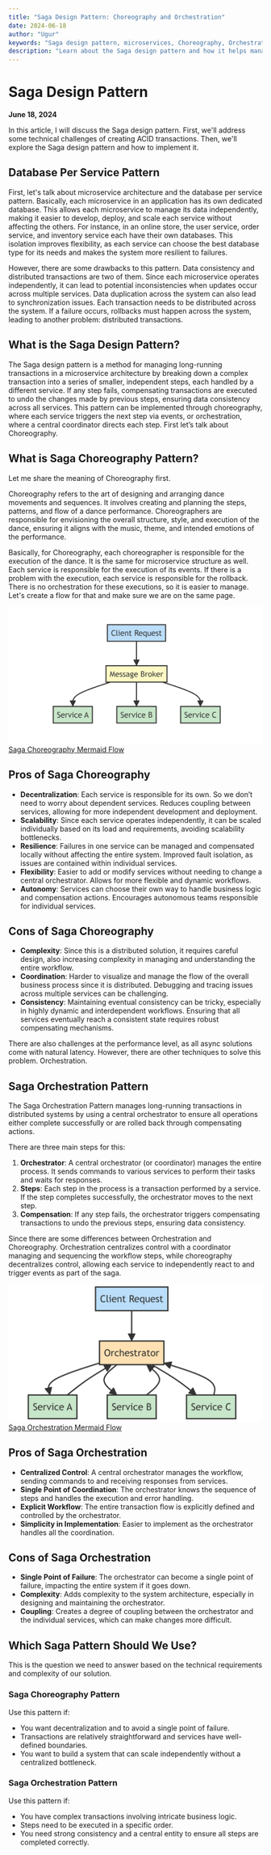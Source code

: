 ```yaml
---
title: "Saga Design Pattern: Choreography and Orchestration"
date: 2024-06-18
author: "Ugur"
keywords: "Saga design pattern, microservices, Choreography, Orchestration, ACID transactions, distributed systems, database per service"
description: "Learn about the Saga design pattern and how it helps manage long-running transactions in microservice architecture, including Choreography and Orchestration approaches."
---
```


# Saga Design Pattern

**June 18, 2024**

In this article, I will discuss the Saga design pattern. First, we'll address some technical challenges of creating ACID transactions. Then, we'll explore the Saga design pattern and how to implement it.

## Database Per Service Pattern

First, let's talk about microservice architecture and the database per service pattern. Basically, each microservice in an application has its own dedicated database. This allows each microservice to manage its data independently, making it easier to develop, deploy, and scale each service without affecting the others. For instance, in an online store, the user service, order service, and inventory service each have their own databases. This isolation improves flexibility, as each service can choose the best database type for its needs and makes the system more resilient to failures.

However, there are some drawbacks to this pattern. Data consistency and distributed transactions are two of them. Since each microservice operates independently, it can lead to potential inconsistencies when updates occur across multiple services. Data duplication across the system can also lead to synchronization issues. Each transaction needs to be distributed across the system. If a failure occurs, rollbacks must happen across the system, leading to another problem: distributed transactions.

## What is the Saga Design Pattern?

The Saga design pattern is a method for managing long-running transactions in a microservice architecture by breaking down a complex transaction into a series of smaller, independent steps, each handled by a different service. If any step fails, compensating transactions are executed to undo the changes made by previous steps, ensuring data consistency across all services. This pattern can be implemented through choreography, where each service triggers the next step via events, or orchestration, where a central coordinator directs each step. First let’s talk about Choreography.

## What is Saga Choreography Pattern?

Let me share the meaning of Choreography first.

Choreography refers to the art of designing and arranging dance movements and sequences. It involves creating and planning the steps, patterns, and flow of a dance performance. Choreographers are responsible for envisioning the overall structure, style, and execution of the dance, ensuring it aligns with the music, theme, and intended emotions of the performance.

Basically, for Choreography, each choreographer is responsible for the execution of the dance. It is the same for microservice structure as well. Each service is responsible for the execution of its events. If there is a problem with the execution, each service is responsible for the rollback. There is no orchestration for these executions, so it is easier to manage. Let's create a flow for that and make sure we are on the same page.


![Saga Choreography Mermaid Flow](../assets/images/saga-choreography.png)
[Saga Choreography Mermaid Flow](https://gist.github.com/ugurelveren/7a9327154653b91160fd3a80b200e957)

## Pros of Saga Choreography

- **Decentralization**: Each service is responsible for its own. So we don’t need to worry about dependent services. Reduces coupling between services, allowing for more independent development and deployment.
- **Scalability**: Since each service operates independently, it can be scaled individually based on its load and requirements, avoiding scalability bottlenecks.
- **Resilience**: Failures in one service can be managed and compensated locally without affecting the entire system. Improved fault isolation, as issues are contained within individual services.
- **Flexibility**: Easier to add or modify services without needing to change a central orchestrator. Allows for more flexible and dynamic workflows.
- **Autonomy**: Services can choose their own way to handle business logic and compensation actions. Encourages autonomous teams responsible for individual services.

## Cons of Saga Choreography

- **Complexity**: Since this is a distributed solution, it requires careful design, also increasing complexity in managing and understanding the entire workflow.
- **Coordination**: Harder to visualize and manage the flow of the overall business process since it is distributed. Debugging and tracing issues across multiple services can be challenging.
- **Consistency**: Maintaining eventual consistency can be tricky, especially in highly dynamic and interdependent workflows. Ensuring that all services eventually reach a consistent state requires robust compensating mechanisms.

There are also challenges at the performance level, as all async solutions come with natural latency. However, there are other techniques to solve this problem. Orchestration.

## Saga Orchestration Pattern

The Saga Orchestration Pattern manages long-running transactions in distributed systems by using a central orchestrator to ensure all operations either complete successfully or are rolled back through compensating actions.

There are three main steps for this:

1. **Orchestrator**: A central orchestrator (or coordinator) manages the entire process. It sends commands to various services to perform their tasks and waits for responses.
2. **Steps**: Each step in the process is a transaction performed by a service. If the step completes successfully, the orchestrator moves to the next step.
3. **Compensation**: If any step fails, the orchestrator triggers compensating transactions to undo the previous steps, ensuring data consistency.

Since there are some differences between Orchestration and Choreography. Orchestration centralizes control with a coordinator managing and sequencing the workflow steps, while choreography decentralizes control, allowing each service to independently react to and trigger events as part of the saga.

![Saga Orchestration Mermaid Flow](../assets/images/saga-orchestration.png)
[Saga Orchestration Mermaid Flow](https://gist.github.com/ugurelveren/b3956b856970da9492c8bf1542914dee)

## Pros of Saga Orchestration

- **Centralized Control**: A central orchestrator manages the workflow, sending commands to and receiving responses from services.
- **Single Point of Coordination**: The orchestrator knows the sequence of steps and handles the execution and error handling.
- **Explicit Workflow**: The entire transaction flow is explicitly defined and controlled by the orchestrator.
- **Simplicity in Implementation**: Easier to implement as the orchestrator handles all the coordination.

## Cons of Saga Orchestration

- **Single Point of Failure**: The orchestrator can become a single point of failure, impacting the entire system if it goes down.
- **Complexity**: Adds complexity to the system architecture, especially in designing and maintaining the orchestrator.
- **Coupling**: Creates a degree of coupling between the orchestrator and the individual services, which can make changes more difficult.

## Which Saga Pattern Should We Use?

This is the question we need to answer based on the technical requirements and complexity of our solution.

### Saga Choreography Pattern

Use this pattern if:

- You want decentralization and to avoid a single point of failure.
- Transactions are relatively straightforward and services have well-defined boundaries.
- You want to build a system that can scale independently without a centralized bottleneck.

### Saga Orchestration Pattern

Use this pattern if:

- You have complex transactions involving intricate business logic.
- Steps need to be executed in a specific order.
- You need strong consistency and a central entity to ensure all steps are completed correctly.
